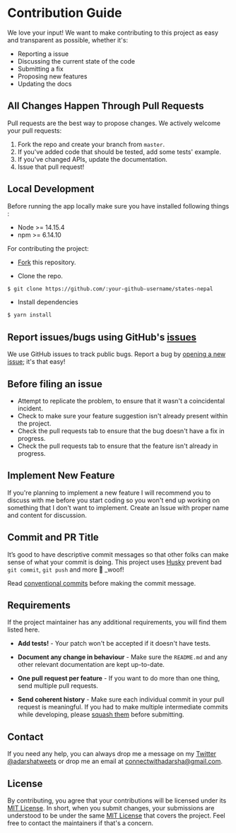 # Contribution Guide

We love your input! We want to make contributing to this project as easy and transparent as possible, whether it's:

- Reporting a issue
- Discussing the current state of the code
- Submitting a fix
- Proposing new features
- Updating the docs

## All Changes Happen Through Pull Requests

Pull requests are the best way to propose changes. We actively welcome your pull requests:

1. Fork the repo and create your branch from `master`.
1. If you've added code that should be tested, add some tests' example.
1. If you've changed APIs, update the documentation.
1. Issue that pull request!

## Local Development

Before running the app locally make sure you have installed following things :

- Node >= 14.15.4
- npm >= 6.14.10

For contributing the project:

- [Fork](https://github.com/adarshaacharya/states-nepal/fork) this repository.

- Clone the repo.

```bash
$ git clone https://github.com/:your-github-username/states-nepal

```

- Install dependencies

```bash
$ yarn install
```

## Report issues/bugs using GitHub's [issues](https://github.com/adarshaacharya/states-nepal/issues)

We use GitHub issues to track public bugs. Report a bug by [opening a new issue](https://github.com/adarshaacharya/states-nepal/issues/new/choose); it's that easy!

## Before filing an issue

- Attempt to replicate the problem, to ensure that it wasn't a coincidental incident.
- Check to make sure your feature suggestion isn't already present within the project.
- Check the pull requests tab to ensure that the bug doesn't have a fix in progress.
- Check the pull requests tab to ensure that the feature isn't already in progress.

## Implement New Feature

If you're planning to implement a new feature I will recommend you to discuss with me before you start coding so you won't end up working on something that I don't want to implement. Create an Issue with proper name and content for discussion.

## Commit and PR Title

It’s good to have descriptive commit messages so that other folks can make sense of what your commit is doing.
This project uses [Husky](https://github.com/typicode/husky/blob/master/README.md) prevent bad `git commit`, `git push` and more 🐶 \_woof!

Read [conventional commits](https://www.conventionalcommits.org/en/v1.0.0-beta.3/) before making the commit message.

## Requirements

If the project maintainer has any additional requirements, you will find them listed here.

- **Add tests!** - Your patch won't be accepted if it doesn't have tests.

- **Document any change in behaviour** - Make sure the `README.md` and any other relevant documentation are kept up-to-date.

- **One pull request per feature** - If you want to do more than one thing, send multiple pull requests.

- **Send coherent history** - Make sure each individual commit in your pull request is meaningful. If you had to make multiple intermediate commits while developing, please [squash them](https://www.git-scm.com/book/en/v2/Git-Tools-Rewriting-History#Changing-Multiple-Commit-Messages) before submitting.

## Contact

If you need any help, you can always drop me a message on my [Twitter @adarshatweets](https://twitter.com/adarshatweets) or drop me an email at [connectwithadarsha@gmail.com](connectwithadarsha@gmail.com).

## License

By contributing, you agree that your contributions will be licensed under its [MIT License](./LICENSE).
In short, when you submit changes, your submissions are understood to be under the same [MIT License](http://choosealicense.com/licenses/mit/) that covers the project. Feel free to contact the maintainers if that's a concern.
